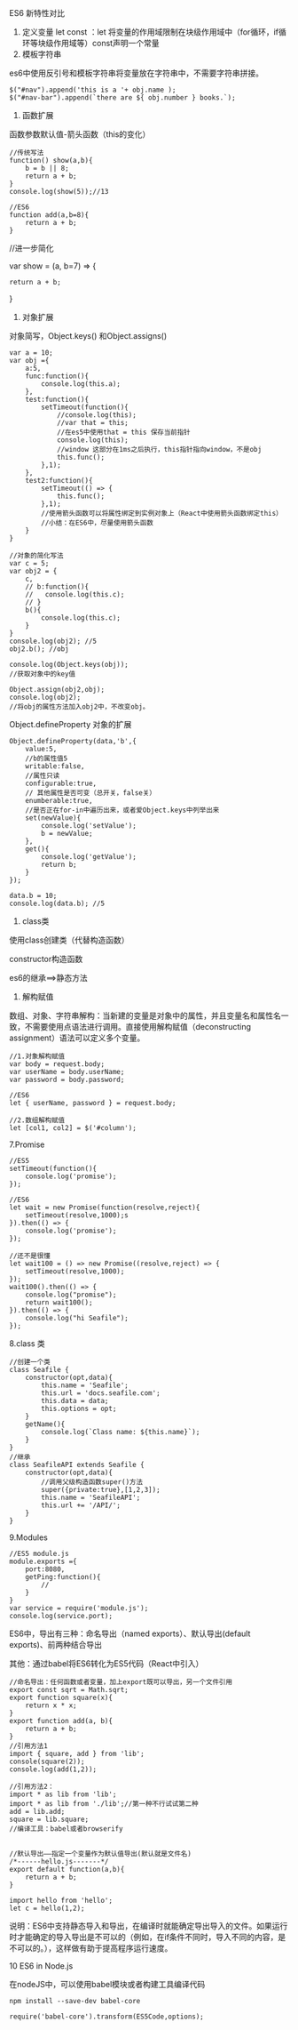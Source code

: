  ES6 新特性对比

1. 定义变量
   let const ：let 将变量的作用域限制在块级作用域中（for循环，if循环等块级作用域等）const声明一个常量
2. 模板字符串

es6中使用反引号和模板字符串将变量放在字符串中，不需要字符串拼接。

    $("#nav").append('this is a '+ obj.name );
    $("#nav-bar").append(`there are ${ obj.number } books.`);

1. 函数扩展

函数参数默认值-箭头函数（this的变化）

    //传统写法
    function() show(a,b){
    	b = b || 8;
    	return a + b;
    }
    console.log(show(5));//13
    
    //ES6
    function add(a,b=8){
    	return a + b;
    }

//进一步简化

var show = (a, b=7) => {

	return a + b;

}

1. 对象扩展

对象简写，Object.keys() 和Object.assigns()

    var a = 10;
    var obj ={
    	a:5,
    	func:function(){
    		console.log(this.a);
    	},
    	test:function(){
    		setTimeout(function(){
    			//console.log(this);
    			//var that = this;
    			//在es5中使用that = this 保存当前指针
    			console.log(this);
    			//window 这部分在1ms之后执行，this指针指向window，不是obj
    			this.func();
    		},1);
    	},
    	test2:function(){
    		setTimeout(() => {
    			this.func();
    		},1);
    		//使用箭头函数可以将属性绑定到实例对象上（React中使用箭头函数绑定this）
    		//小结：在ES6中，尽量使用箭头函数
    	}
    }
    
    //对象的简化写法
    var c = 5;
    var obj2 = {
    	c,
    	// b:function(){
    	// 	 console.log(this.c);
    	// }
    	b(){
    		console.log(this.c);
    	}
    }
    console.log(obj2); //5 
    obj2.b(); //obj
    
    console.log(Object.keys(obj));
    //获取对象中的key值
    
    Object.assign(obj2,obj);
    console.log(obj2);
    //将obj的属性方法加入obj2中，不改变obj。
    

Object.defineProperty 对象的扩展

    Object.defineProperty(data,'b',{
    	value:5,
    	//b的属性值5
    	writable:false,
    	//属性只读
    	configurable:true,
    	// 其他属性是否可变（总开关，false关）
    	enumberable:true,
    	//是否正在for-in中遍历出来，或者爱Object.keys中列举出来
    	set(newValue){
    		console.log('setValue');
    		b = newValue;
    	},
    	get(){
    		console.log('getValue');
    		return b;
    	}
    });
    
    data.b = 10;
    console.log(data.b); //5
    
    

1. class类

使用class创建类（代替构造函数）

constructor构造函数

es6的继承==>静态方法

    
    

1. 解构赋值

数组、对象、字符串解构：当新建的变量是对象中的属性，并且变量名和属性名一致，不需要使用点语法进行调用。直接使用解构赋值（deconstructing assignment）语法可以定义多个变量。

    //1.对象解构赋值
    var body = request.body;
    var userName = body.userName;
    var password = body.password;
    
    //ES6
    let { userName, password } = request.body;
    
    //2.数组解构赋值
    let [col1, col2] = $('#column');

7.Promise

    //ES5
    setTimeout(function(){
        console.log('promise');
    });
    
    //ES6
    let wait = new Promise(function(resolve,reject){
        setTimeout(resolve,1000);s
    }).then(() => {
        console.log('promise');
    });
    
    //还不是很懂
    let wait100 = () => new Promise((resolve,reject) => {
        setTimeout(resolve,1000);
    });
    wait100().then(() => {
        console.log("promise");
        return wait100();
    }).then(() => {
        console.log("hi Seafile");
    });

8.class 类

    //创建一个类
    class Seafile {
        constructor(opt,data){
            this.name = 'Seafile';
            this.url = 'docs.seafile.com';
            this.data = data;
            this.options = opt;
        }
        getName(){
            console.log(`Class name: ${this.name}`);
        }
    }
    //继承
    class SeafileAPI extends Seafile {
        constructor(opt,data){
            //调用父级构造函数super()方法
            super({private:true},[1,2,3]);
            this.name = 'SeafileAPI';
            this.url += '/API/';
        }
    }

9.Modules

    //ES5 module.js
    module.exports ={
        port:8080,
        getPing:function(){
            //
        }
    }
    var service = require('module.js');
    console.log(service.port);

ES6中，导出有三种：命名导出（named exports）、默认导出(default exports)、前两种结合导出

其他：通过babel将ES6转化为ES5代码（React中引入）

    //命名导出：任何函数或者变量，加上export既可以导出，另一个文件引用
    export const sqrt = Math.sqrt;
    export function square(x){
        return x * x;
    }
    export function add(a, b){
        return a + b;
    }
    //引用方法1
    import { square, add } from 'lib';
    console(square(2));
    console.log(add(1,2));
    
    //引用方法2：
    import * as lib from 'lib';
    import * as lib from './lib';//第一种不行试试第二种
    add = lib.add;
    square = lib.square;
    //编译工具：babel或者browserify
    
    
    //默认导出——指定一个变量作为默认值导出(默认就是文件名)
    /*------hello.js-------*/
    export default function(a,b){
        return a + b;
    }
    
    import hello from 'hello';
    let c = hello(1,2);

说明：ES6中支持静态导入和导出，在编译时就能确定导出导入的文件。如果运行时才能确定的导入导出是不可以的（例如，在if条件不同时，导入不同的内容，是不可以的。），这样做有助于提高程序运行速度。

10 ES6 in Node.js

在nodeJS中，可以使用babel模块或者构建工具编译代码

    npm install --save-dev babel-core

    require('babel-core').transform(ES5Code,options);

 
